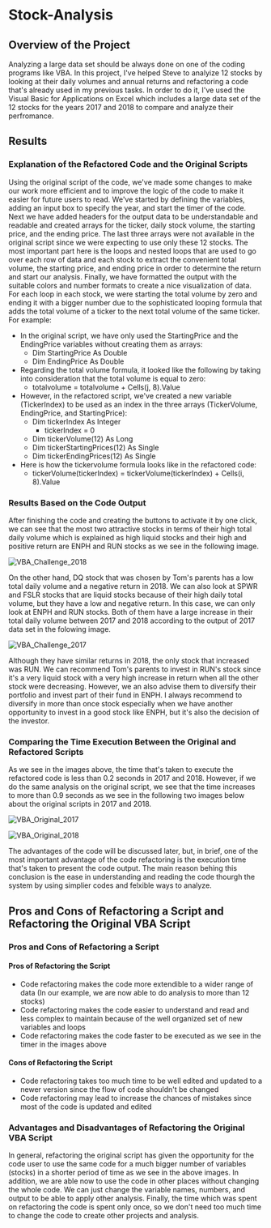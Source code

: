 # Stock-Analysis

## Overview of the Project
Analyzing a large data set should be always done on one of the coding programs like VBA. In this project, I've helped Steve to analyize 12 stocks by looking at their daily volumes and annual returns and refactoring a code that's already used in my previous tasks. In order to do it, I've used the Visual Basic for Applications on Excel which includes a large data set of the 12 stocks for the years 2017 and 2018 to compare and analyze their perfromance.

## Results
### Explanation of the Refactored Code and the Original Scripts
  Using the original script of the code, we've made some changes to make our work more efficient and to improve the logic of the code to make it easier for future users to read. We've started by defining the variables, adding an input box to specify the year, and start the timer of the code. Next we have added headers for the output data to be understandable and readable and created arrays for the ticker, daily stock volume, the starting price, and the ending price. The last three arrays were not available in the original script since we were expecting to use only these 12 stocks. The most important part here is the loops and nested loops that are used to go over each row of data and each stock to extract the convenient total volume, the starting price, and ending price in order to determine the return and start our analysis. Finally, we have formatted the output with the suitable colors and number formats to create a nice visualization of data. For each loop in each stock, we were starting the total volume by zero and ending it with a bigger number due to the sophisticated looping formula that adds the total volume of a ticker to the next total volume of the same ticker. For example:
- In the original script, we have only used the StartingPrice and the EndingPrice variables without creating them as arrays:
  - Dim StartingPrice As Double
  - Dim EndingPrice As Double
- Regarding the total volume formula, it looked like the following by taking into consideration that the total volume is equal to zero:
  - totalvolume = totalvolume + Cells(j, 8).Value
- However, in the refactored script, we've created a new variable (TickerIndex) to be used as an index in the three arrays (TickerVolume, EndingPrice, and StartingPrice):
  - Dim tickerIndex As Integer
    - tickerIndex = 0
  - Dim tickerVolume(12) As Long
  - Dim tickerStartingPrices(12) As Single
  - Dim tickerEndingPrices(12) As Single
- Here is how the tickervolume formula looks like in the refactored code:
  - tickerVolume(tickerIndex) = tickerVolume(tickerIndex) + Cells(i, 8).Value
        
### Results Based on the Code Output
  After finishing the code and creating the buttons to activate it by one click, we can see that the most two attractive stocks in terms of their high total daily volume which is explained as high liquid stocks and their high and positive return are ENPH and RUN stocks as we see in the following image. 

![VBA_Challenge_2018](https://user-images.githubusercontent.com/80184581/117552835-d5a68e00-b01b-11eb-99ae-21929900614d.PNG)

  On the other hand, DQ stock that was chosen by Tom's parents has a low total daily volume and a negative return in 2018. We can also look at SPWR and FSLR stocks that are liquid stocks because of their high daily total volume, but they have a low and negative return. In this case, we can only look at ENPH and RUN stocks. Both of them have a large increase in their total daily volume between 2017 and 2018 according to the output of 2017 data set in the folowing image. 

![VBA_Challenge_2017](https://user-images.githubusercontent.com/80184581/117552840-ddfec900-b01b-11eb-8ade-e82870fd3e0f.PNG)

  Although they have similar returns in 2018, the only stock that increased was RUN. We can recommend Tom's parents to invest in RUN's stock since it's a very liquid stock with a very high increase in return when all the other stock were decreasing. However, we an also advise them to diversify their portfolio and invest part of their fund in ENPH. I always recommend to diversify in more than once stock especially when we have another opportunity to invest in a good stock like ENPH, but it's also the decision of the investor. 
### Comparing the Time Execution Between the Original and Refactored Scripts
  As we see in the images above, the time that's taken to execute the refactored code is less than 0.2 seconds in 2017 and 2018. However, if we do the same analysis on the original script, we see that the time increases to more than 0.9 seconds as we see in the following two images below about the original scripts in 2017 and 2018. 

![VBA_Original_2017](https://user-images.githubusercontent.com/80184581/117553309-d2f96800-b01e-11eb-9f10-a5f0e9eab5f9.PNG)

![VBA_Original_2018](https://user-images.githubusercontent.com/80184581/117553311-d68cef00-b01e-11eb-8168-b39f775b457b.PNG)

  The advantages of the code will be discussed later, but, in brief, one of the most important advantage of the code refactoring is the execution time that's taken to present the code output. The main reason behing this conclusion is the ease in understanding and reading the code thourgh the system by using simplier codes and felxible ways to analyze. 

## Pros and Cons of Refactoring a Script and Refactoring the Original VBA Script
### Pros and Cons of Refactoring a Script
#### Pros of Refactoring the Script
   - Code refactoring makes the code more extendible to a wider range of data (In our example, we are now able to do analysis to more than 12 stocks)
   - Code refactoring makes the code easier to understand and read and less complex to maintain because of the well organized set of new variables and loops
   - Code refactoring makes the code faster to be executed as we see in the timer in the images above
#### Cons of Refactoring the Script
   - Code refactoring takes too much time to be well edited and updated to a newer version since the flow of code shouldn't be changed
   - Code refactoring may lead to increase the chances of mistakes since most of the code is updated and edited  
### Advantages and Disadvantages of Refactoring the Original VBA Script
  In general, refactoring the original script has given the opportunity for the code user to use the same code for a much bigger number of variables (stocks) in a shorter period of time as we see in the above images. In addition, we are able now to use the code in other places without changing the whole code. We can just change the variable names, numbers, and output to be able to apply other analysis. Finally, the time which was spent on refactoring the code is spent only once, so we don't need too much time to change the code to create other projects and analysis. 
